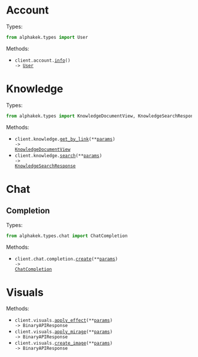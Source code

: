# Account

Types:

```python
from alphakek.types import User
```

Methods:

- <code title="get /account">client.account.<a href="./src/alphakek/resources/account.py">info</a>() -> <a href="./src/alphakek/types/user.py">User</a></code>

# Knowledge

Types:

```python
from alphakek.types import KnowledgeDocumentView, KnowledgeSearchResponse
```

Methods:

- <code title="get /knowledge/get/by_link">client.knowledge.<a href="./src/alphakek/resources/knowledge.py">get_by_link</a>(\*\*<a href="src/alphakek/types/knowledge_get_by_link_params.py">params</a>) -> <a href="./src/alphakek/types/knowledge_document_view.py">KnowledgeDocumentView</a></code>
- <code title="post /knowledge/search">client.knowledge.<a href="./src/alphakek/resources/knowledge.py">search</a>(\*\*<a href="src/alphakek/types/knowledge_search_params.py">params</a>) -> <a href="./src/alphakek/types/knowledge_search_response.py">KnowledgeSearchResponse</a></code>

# Chat

## Completion

Types:

```python
from alphakek.types.chat import ChatCompletion
```

Methods:

- <code title="post /v1/chat/completions">client.chat.completion.<a href="./src/alphakek/resources/chat/completion.py">create</a>(\*\*<a href="src/alphakek/types/chat/completion_create_params.py">params</a>) -> <a href="./src/alphakek/types/chat/chat_completion.py">ChatCompletion</a></code>

# Visuals

Methods:

- <code title="post /visuals/apply_effect">client.visuals.<a href="./src/alphakek/resources/visuals.py">apply_effect</a>(\*\*<a href="src/alphakek/types/visual_apply_effect_params.py">params</a>) -> BinaryAPIResponse</code>
- <code title="post /visuals/apply_mirage">client.visuals.<a href="./src/alphakek/resources/visuals.py">apply_mirage</a>(\*\*<a href="src/alphakek/types/visual_apply_mirage_params.py">params</a>) -> BinaryAPIResponse</code>
- <code title="post /visuals/create_image">client.visuals.<a href="./src/alphakek/resources/visuals.py">create_image</a>(\*\*<a href="src/alphakek/types/visual_create_image_params.py">params</a>) -> BinaryAPIResponse</code>
